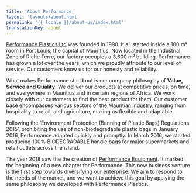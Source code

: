 ```yaml
---
title: 'About Performance'
layout: 'layouts/about.html'
permalink: '{{ locale }}/about-us/index.html'
translationKey: about
---
```


[Performance Plastics Ltd](/plastics) was founded in 1990. It all started inside a 100 m² room in Port Louis, the capital of Mauritius. Now located in the Industrial Zone of Riche Terre, our factory occupies a 3,600 m² building. Performance has grown a lot over the years, which we proudly attribute to our level of service. Our customers know us for our honesty and reliability.

What makes Performance stand out is our company philosophy of **Value, Service and Quality**. We deliver our products at competitive prices, on time, and everywhere in Mauritius and in certain regions of Africa. We work closely with our customers to find the best product for them. Our customer base encompasses various sectors of the Mauritian industry, ranging from hospitality to retail, and agriculture, making us flexible and adaptable.

Following the ‘Environment Protection (Banning of Plastic Bags) Regulations 2015’, prohibiting the use of non-biodegradable plastic bags in January 2016, Performance adapted quickly and promptly. In March 2016, we started producing 100% BIODEGRADABLE handle bags for major supermarkets and retail outlets across the island.

The year 2018 saw the the creation of [Performance Equipment](/equipment). It marked the beginning of a new chapter for Performance. This new business venture is the first step towards diversifying our enterprise. We aim to respond to the needs of the market, and we want to achieve this goal by applying the same philosophy we developed with Performance Plastics.